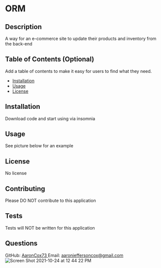 # ORM
  

  ## Description 
  
  A way for an e-commerce site to update their products and inventory from the back-end
  
  ## Table of Contents (Optional)
  
  Add a table of contents to make it easy for users to find what they need.
  
  * [Installation](#installation)
  * [Usage](#usage)
  * [License](#license)
  
  
  ## Installation
  
Download code and start using via insomnia
  
  ## Usage 
  
 See picture below for an example
 

  
  ## License
  
   <a> No license </a>
  
  
 
  ## Contributing

  Please DO NOT contribute to this application
 
  ## Tests
  
  Tests will NOT be written for this application

  ## Questions 
  GitHub: <a href = 'https://github.com/AaronCox73'> AaronCox73 </a>
  Email: <a href = 'mailto:aaronjeffersoncox@gmail.com'> aaronjeffersoncox@gmail.com </a>
![Screen Shot 2021-10-24 at 12 44 22 PM](https://user-images.githubusercontent.com/87509934/138608207-7d281101-e0cb-4428-be62-d3b16c509311.png)
